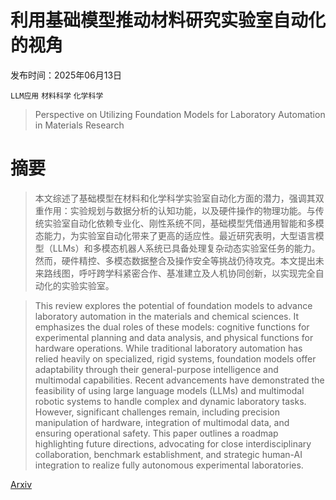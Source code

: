 # 利用基础模型推动材料研究实验室自动化的视角

发布时间：2025年06月13日

`LLM应用` `材料科学` `化学科学`

> Perspective on Utilizing Foundation Models for Laboratory Automation in Materials Research

# 摘要

> 本文综述了基础模型在材料和化学科学实验室自动化方面的潜力，强调其双重作用：实验规划与数据分析的认知功能，以及硬件操作的物理功能。与传统实验室自动化依赖专业化、刚性系统不同，基础模型凭借通用智能和多模态能力，为实验室自动化带来了更高的适应性。最近研究表明，大型语言模型（LLMs）和多模态机器人系统已具备处理复杂动态实验室任务的能力。然而，硬件精控、多模态数据整合及操作安全等挑战仍待攻克。本文提出未来路线图，呼吁跨学科紧密合作、基准建立及人机协同创新，以实现完全自动化的实验实验室。

> This review explores the potential of foundation models to advance laboratory automation in the materials and chemical sciences. It emphasizes the dual roles of these models: cognitive functions for experimental planning and data analysis, and physical functions for hardware operations. While traditional laboratory automation has relied heavily on specialized, rigid systems, foundation models offer adaptability through their general-purpose intelligence and multimodal capabilities. Recent advancements have demonstrated the feasibility of using large language models (LLMs) and multimodal robotic systems to handle complex and dynamic laboratory tasks. However, significant challenges remain, including precision manipulation of hardware, integration of multimodal data, and ensuring operational safety. This paper outlines a roadmap highlighting future directions, advocating for close interdisciplinary collaboration, benchmark establishment, and strategic human-AI integration to realize fully autonomous experimental laboratories.

[Arxiv](https://arxiv.org/abs/2506.12312)